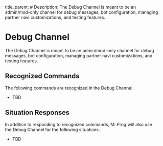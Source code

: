 title_parent: #
Description: The Debug Channel is meant to be an admin/mod-only channel for debug messages, bot configuration, managing partner navi customizations, and testing features. 

# Debug Channel

The Debug Channel is meant to be an admin/mod-only channel for debug messages, bot configuration, managing partner navi customizations, and testing features. 

## Recognized Commands

The following commands are recognized in the Debug Channel:

* TBD

## Situation Responses

In addition to responding to recognized commands, Mr.Prog will also use the Debug Channel for the following situations:

* TBD